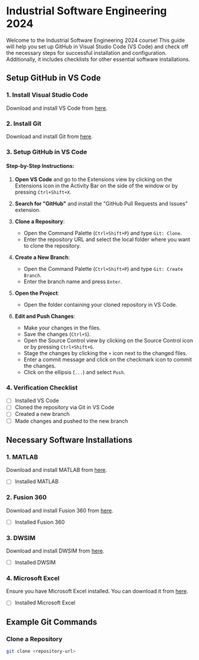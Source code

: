 # Industrial Software Engineering 2024

Welcome to the Industrial Software Engineering 2024 course! This guide will help you set up GitHub in Visual Studio Code (VS Code) and check off the necessary steps for successful installation and configuration. Additionally, it includes checklists for other essential software installations.

## Setup GitHub in VS Code

### 1. Install Visual Studio Code
Download and install VS Code from [here](https://code.visualstudio.com/).

### 2. Install Git
Download and install Git from [here](https://git-scm.com/downloads).

### 3. Setup GitHub in VS Code

#### Step-by-Step Instructions:

1. **Open VS Code** and go to the Extensions view by clicking on the Extensions icon in the Activity Bar on the side of the window or by pressing `Ctrl+Shift+X`.
2. **Search for "GitHub"** and install the "GitHub Pull Requests and Issues" extension.
3. **Clone a Repository**:
    - Open the Command Palette (`Ctrl+Shift+P`) and type `Git: Clone`.
    - Enter the repository URL and select the local folder where you want to clone the repository.

4. **Create a New Branch**:
    - Open the Command Palette (`Ctrl+Shift+P`) and type `Git: Create Branch`.
    - Enter the branch name and press `Enter`.

5. **Open the Project**:
    - Open the folder containing your cloned repository in VS Code.

6. **Edit and Push Changes**:
    - Make your changes in the files.
    - Save the changes (`Ctrl+S`).
    - Open the Source Control view by clicking on the Source Control icon or by pressing `Ctrl+Shift+G`.
    - Stage the changes by clicking the `+` icon next to the changed files.
    - Enter a commit message and click on the checkmark icon to commit the changes.
    - Click on the ellipsis (`...`) and select `Push`.

### 4. Verification Checklist
- [ ] Installed VS Code
- [ ] Cloned the repository via Git in VS Code
- [ ] Created a new branch
- [ ] Made changes and pushed to the new branch

## Necessary Software Installations

### 1. MATLAB
Download and install MATLAB from [here](https://www.mathworks.com/products/matlab.html).

- [ ] Installed MATLAB

### 2. Fusion 360
Download and install Fusion 360 from [here](https://www.autodesk.com/products/fusion-360/overview).

- [ ] Installed Fusion 360

### 3. DWSIM
Download and install DWSIM from [here](http://dwsim.inforside.com.br/).

- [ ] Installed DWSIM

### 4. Microsoft Excel
Ensure you have Microsoft Excel installed. You can download it from [here](https://www.microsoft.com/en-us/microsoft-365/excel).

- [ ] Installed Microsoft Excel

## Example Git Commands

### Clone a Repository
```bash
git clone <repository-url>
